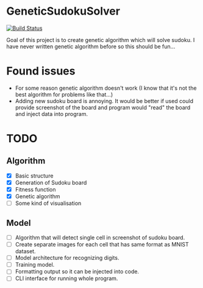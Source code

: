 # GeneticSudokuSolver
[![Build Status](https://travis-ci.org/ASzwarc/GeneticSudokuSolver.svg?branch=master)](https://travis-ci.org/ASzwarc/GeneticSudokuSolver)

Goal of this project is to create genetic algorithm which will solve sudoku. I have never written genetic algorithm before so this should be fun...

# Found issues
- For some reason genetic algorithm doesn't work (I know that it's not the best algorithm for problems like that...)
- Adding new sudoku board is annoying. It would be better if used could provide screenshot of the board and program would "read" the board and inject data into program.

# TODO
## Algorithm
- [x] Basic structure
- [x] Generation of Sudoku board
- [x] Fitness function
- [x] Genetic algorithm
- [ ] Some kind of visualisation

## Model
- [ ] Algorithm that will detect single cell in screenshot of sudoku board.
- [ ] Create separate images for each cell that has same format as MNIST dataset.
- [ ] Model architecture for recognizing digits.
- [ ] Training model.
- [ ] Formatting output so it can be injected into code.
- [ ] CLI interface for running whole program.